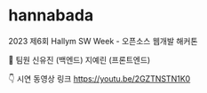 # hannabada
2023 제6회 Hallym SW Week - 오픈소스 웹개발 해커톤

📍 팀원
신유진 (백엔드)
지예린 (프론트엔드)

👇 시연 동영상 링크
https://youtu.be/2GZTNSTN1K0
